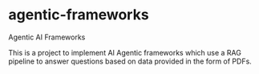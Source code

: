 # agentic-frameworks
Agentic AI Frameworks

This is a project to implement AI Agentic frameworks which use a RAG pipeline to answer questions based on data provided in the form of PDFs.